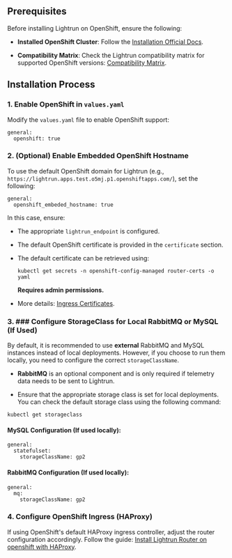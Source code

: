 ## Prerequisites

Before installing Lightrun on OpenShift, ensure the following:

- **Installed OpenShift Cluster**: Follow the [Installation Official Docs](https://docs.openshift.com/container-platform/latest/installing/overview/index.html).
    
- **Compatibility Matrix**: Check the Lightrun compatibility matrix for supported OpenShift versions: [Compatibility Matrix](docs/installation/compatibility_matrix).
    

## Installation Process

### 1. Enable OpenShift in `values.yaml`

Modify the `values.yaml` file to enable OpenShift support:

```
general:
  openshift: true
```

### 2. (Optional) Enable Embedded OpenShift Hostname

To use the default OpenShift domain for Lightrun (e.g., `https://lightrun.apps.test.o5mj.p1.openshiftapps.com/`), set the following:

```
general:
  openshift_embeded_hostname: true
```

In this case, ensure:

- The appropriate `lightrun_endpoint` is configured.
    
- The default OpenShift certificate is provided in the `certificate` section.
    
- The default certificate can be retrieved using:
    
    ```
    kubectl get secrets -n openshift-config-managed router-certs -o yaml
    ```
    
    **Requires admin permissions.**
    
- More details: [Ingress Certificates](https://docs.openshift.com/container-platform/latest/security/certificate_types_descriptions/ingress-certificates.html).
    

### 3. ### Configure StorageClass for Local RabbitMQ or MySQL (If Used)

By default, it is recommended to use **external** RabbitMQ and MySQL instances instead of local deployments. However, if you choose to run them locally, you need to configure the correct `storageClassName`.

- **RabbitMQ** is an optional component and is only required if telemetry data needs to be sent to Lightrun.
    
- Ensure that the appropriate storage class is set for local deployments. You can check the default storage class using the following command:
```
kubectl get storageclass
```
#### MySQL Configuration (If used locally):

```
general:
  statefulset:
    storageClassName: gp2
```

#### RabbitMQ Configuration (If used locally):

```
general:
  mq:
    storageClassName: gp2
```

### 4. Configure OpenShift Ingress (HAProxy)

If using OpenShift's default HAProxy ingress controller, adjust the router configuration accordingly. Follow the guide: [Install Lightrun Router on openshift with HAProxy](openshift_haproxy.md).